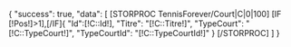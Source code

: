 {
    "success": true,
    "data": [
        [STORPROC TennisForever/Court|C|0|100]
            [IF [!Pos!]>1],[/IF]{
                "Id":[!C::Id!],
                "Titre": "[!C::Titre!]",
                "TypeCourt": "[!C::TypeCourt!]",
                "TypeCourtId": "[!C::TypeCourtId!]"
            }
        [/STORPROC]
    ]
}
